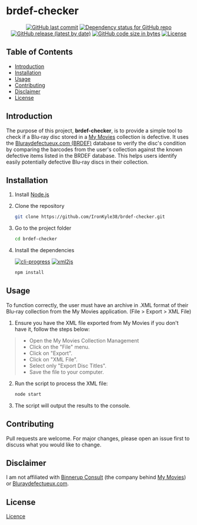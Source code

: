 # brdef-checker

<div align="center">
    <p>
        <a href="https://github.com/IronKyle38/brdef-checker/commits/main"><img
            src="https://img.shields.io/github/last-commit/IronKyle38/brdef-checker"
            alt="GitHub last commit" /></a>
        <a href="https://github.com/IronKyle38/brdef-checker/network/dependencies"><img
            src="https://img.shields.io/librariesio/github/IronKyle38/brdef-checker"
            alt="Dependency status for GitHub repo" /></a>
        <a href="https://github.com/IronKyle38/brdef-checker/releases/latest"><img
            src="https://img.shields.io/github/v/release/IronKyle38/brdef-checker?display_name=tag&include_prereleases"
            alt="GitHub release (latest by date)" /></a>
        <a href="https://github.com/IronKyle38/brdef-checker"><img
            src="https://img.shields.io/github/languages/code-size/IronKyle38/brdef-checker"
            alt="GitHub code size in bytes" /></a>
        <a href="LICENSE"><img
            src="https://img.shields.io/github/license/IronKyle38/brdef-checker"
            alt="License" /></a>
    </p>
</div>

## Table of Contents

- [Introduction](#introduction)
- [Installation](#installation)
- [Usage](#usage)
- [Contributing](#contributing)
- [Disclaimer](#disclaimer)
- [License](#license)

## Introduction

The purpose of this project, **brdef-checker**, is to provide a simple tool to check if a Blu-ray disc stored in a [My Movies](https://www.mymovies.dk/products/) collection is defective. It uses the [Bluraydefectueux.com (BRDEF)](https://bluraydefectueux.com/index-des-blu-ray-defectueux/) database to verify the disc's condition by comparing the barcodes from the user's collection against the known defective items listed in the BRDEF database. This helps users identify easily potentially defective Blu-ray discs in their collection.

## Installation

1. Install [Node.js](https://nodejs.org/en/download/prebuilt-binaries)

2. Clone the repository
    
    ```bash
    git clone https://github.com/IronKyle38/brdef-checker.git
    ```

3. Go to the project folder

    ```bash
    cd brdef-checker
    ```

4. Install the dependencies

    [![cli-progress](https://img.shields.io/github/package-json/dependency-version/IronKyle38/brdef-checker/cli-progress)](https://github.com/npkgz/cli-progress)
    [![xml2js](https://img.shields.io/github/package-json/dependency-version/IronKyle38/brdef-checker/xml2js)](https://github.com/Leonidas-from-XIV/node-xml2js)

    ```bash
    npm install
    ```

## Usage

To function correctly, the user must have an archive in .XML format of their Blu-ray collection from the My Movies application. (File > Export > XML File)

1. Ensure you have the XML file exported from My Movies if you don't have it, follow the steps below:
> - Open the My Movies Collection Management
> - Click on the "File" menu.
> - Click on "Export".
> - Click on "XML File".
> - Select only "Export Disc Titles".
> - Save the file to your computer.

2. Run the script to process the XML file:

    ```bash
    node start
    ```

3. The script will output the results to the console.

## Contributing

Pull requests are welcome. For major changes, please open an issue first to discuss what you would like to change.

## Disclaimer

I am not affiliated with [Binnerup Consult](https://www.mymovies.dk/about.aspx) (the company behind [My Movies](https://www.mymovies.dk/home.aspx)) or [Bluraydefectueux.com](https://bluraydefectueux.com/).

## License

[Licence](https://github.com/IronKyle38/brdef-checker/blob/main/LICENSE)
